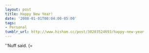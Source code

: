 ```yaml
---
layout: post
title: Happy New Year!
date: '2008-01-01T08:04:00-05:00'
tags:
- Personal
tumblr_url: http://www.hisham.cc/post/30203524693/happy-new-year
---
```

''Nuff said. (=
